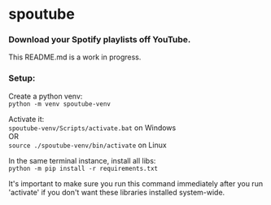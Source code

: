 # spoutube
### Download your Spotify playlists off YouTube.

This README.md is a work in progress.

### Setup:

Create a python venv:  
    `python -m venv spoutube-venv`

Activate it:  
    `spoutube-venv/Scripts/activate.bat` on Windows  
    OR  
    `source ./spoutube-venv/bin/activate` on Linux  

In the same terminal instance, install all libs:  
    `python -m pip install -r requirements.txt`  

It's important to make sure you run this command immediately after you run 'activate' if you don't want these libraries installed system-wide.
